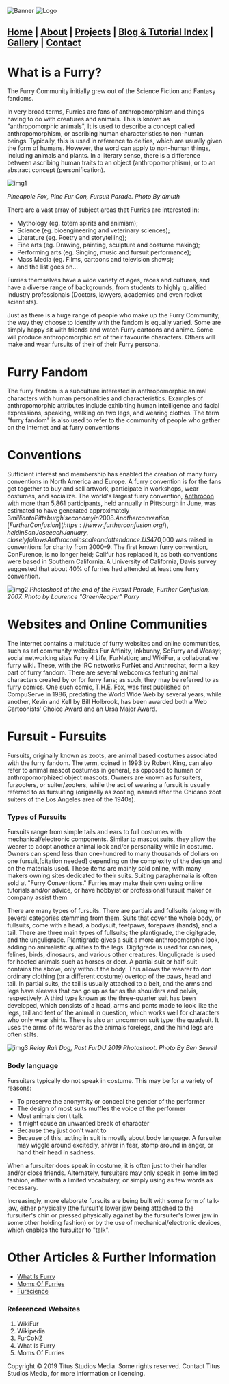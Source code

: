 ![Banner](https://i.imgur.com/eyYTTXB.jpg)
![Logo](https://i.imgur.com/twnTHRC.jpg)

## [Home](https://titusstudiosmediagroup.github.io/)      |      [About](https://titusstudiosmediagroup.github.io/content/pages/about)     |    [Projects](https://titusstudiosmediagroup.github.io/content/pages/projects)      |      [Blog & Tutorial Index](https://titusstudiosmediagroup.github.io/blogindex)      |      [Gallery](https://titusstudiosmediagroup.github.io/content/pages/gallery)      |      [Contact](https://titusstudiosmediagroup.github.io/content/pages/contact)



# What is a Furry?

The Furry Community initially grew out of the Science Fiction and Fantasy fandoms.

In very broad terms, Furries are fans of anthropomorphism and things having to do with creatures and animals.
This is known as "anthropomorphic animals", It is used to describe a concept called anthropomorphism, or ascribing human characteristics to non-human beings. Typically, this is used in reference to deities, which are usually given the form of humans. However, the word can apply to non-human things, including animals and plants.
In a literary sense, there is a difference between ascribing human traits to an object (anthropomorphism), or to an abstract concept (personification).

![img1](https://live.staticflickr.com/886/40505382540_1070cdab60_b.jpg)

_Pineapple Fox, Pine Fur Con, Fursuit Parade. Photo By dmuth_


There are a vast array of subject areas that Furries are interested in:

 * Mythology (eg. totem spirits and animism);
 * Science (eg. bioengineering and veterinary sciences);
 * Literature (eg. Poetry and storytelling);
 * Fine arts (eg. Drawing, painting, sculpture and costume making);
 * Performing arts (eg. Singing, music and fursuit performance);
 * Mass Media (eg. Films, cartoons and television shows);
 * and the list goes on…

Furries themselves have a wide variety of ages, races and cultures, and have a diverse range of backgrounds, from students to highly qualified industry professionals (Doctors, lawyers, academics and even rocket scientists).

Just as there is a huge range of people who make up the Furry Community, the way they choose to identify with the fandom is equally varied. Some are simply happy sit with friends and watch Furry cartoons and anime. Some will produce anthropomorphic art of their favourite characters. Others will make and wear fursuits of their of their Furry persona.


# Furry Fandom

The furry fandom is a subculture interested in anthropomorphic animal characters with human personalities and characteristics.
Examples of anthropomorphic attributes include exhibiting human intelligence and facial expressions, speaking, walking on two legs, and wearing clothes. The term "furry fandom" is also used to refer to the community of people who gather on the Internet and at furry conventions


# Conventions

Sufficient interest and membership has enabled the creation of many furry conventions in North America and Europe. A furry convention is for the fans get together to buy and sell artwork, participate in workshops, wear costumes, and socialize. The world's largest furry convention, [Anthrocon](https://www.anthrocon.org/) with more than 5,861 participants, held annually in Pittsburgh in June, was estimated to have generated approximately $3 million to Pittsburgh's economy in 2008. Another convention, [Further Confusion](https://www.furtherconfusion.org/), held in San Jose each January, closely follows Anthrocon in scale and attendance. US$470,000 was raised in conventions for charity from 2000–9. The first known furry convention, ConFurence, is no longer held; Califur has replaced it, as both conventions were based in Southern California. A University of California, Davis survey suggested that about 40% of furries had attended at least one furry convention.

![img2](https://upload.wikimedia.org/wikipedia/commons/7/76/Further_Confusion_2007_fursuit_post-parade_photoshoot.jpg)
_Photoshoot at the end of the Fursuit Parade, Further Confusion, 2007. Photo by Laurence "GreenReaper" Parry_

# Websites and Online Communities

The Internet contains a multitude of furry websites and online communities, such as art community websites Fur Affinity, Inkbunny, SoFurry and Weasyl; social networking sites Furry 4 Life, FurNation; and WikiFur, a collaborative furry wiki. These, with the IRC networks FurNet and Anthrochat, form a key part of furry fandom. 
There are several webcomics featuring animal characters created by or for furry fans; as such, they may be referred to as furry comics. One such comic, T.H.E. Fox, was first published on CompuServe in 1986, predating the World Wide Web by several years, while another, Kevin and Kell by Bill Holbrook, has been awarded both a Web Cartoonists' Choice Award and an Ursa Major Award.

# Fursuit - Fursuits

Fursuits, originally known as zoots, are animal based costumes associated with the furry fandom. The term, coined in 1993 by Robert King, can also refer to animal mascot costumes in general, as opposed to human or anthropomorphized object mascots.
Owners are known as fursuiters, furzooters, or suiter/zooters, while the act of wearing a fursuit is usually referred to as fursuiting (originally as zooting, named after the Chicano zoot suiters of the Los Angeles area of the 1940s).

### Types of Fursuits

Fursuits range from simple tails and ears to full costumes with mechanical/electronic components. Similar to mascot suits, they allow the wearer to adopt another animal look and/or personality while in costume. Owners can spend less than one-hundred to many thousands of dollars on one fursuit,[citation needed] depending on the complexity of the design and on the materials used. These items are mainly sold online, with many makers owning sites dedicated to their suits. Suiting paraphernalia is often sold at "Furry Conventions." Furries may make their own using online tutorials and/or advice, or have hobbyist or professional fursuit maker or company assist them.

There are many types of fursuits. There are partials and fullsuits (along with several categories stemming from them. Suits that cover the whole body, or fullsuits, come with a head, a bodysuit, feetpaws, forepaws (hands), and a tail. There are three main types of fullsuits; the plantigrade, the digitgrade, and the unguligrade. Plantigrade gives a suit a more anthropomorphic look, adding no animalistic qualities to the legs. Digitgrade is used for canines, felines, birds, dinosaurs, and various other creatures. Unguligrade is used for hoofed animals such as horses or deer. A partial suit or half-suit contains the above, only without the body. This allows the wearer to don ordinary clothing (or a different costume) overtop of the paws, head and tail. In partial suits, the tail is usually attached to a belt, and the arms and legs have sleeves that can go up as far as the shoulders and pelvis, respectively. A third type known as the three-quarter suit has been developed, which consists of a head, arms and pants made to look like the legs, tail and feet of the animal in question, which works well for characters who only wear shirts. There is also an uncommon suit type; the quadsuit. It uses the arms of its wearer as the animals forelegs, and the hind legs are often stilts.

![img3](https://i.imgur.com/4RmJGsY.jpg)
_Relay Rail Dog, Post FurDU 2019 Photoshoot. Photo By Ben Sewell_

### Body language

Fursuiters typically do not speak in costume. This may be for a variety of reasons:

 * To preserve the anonymity or conceal the gender of the performer
 * The design of most suits muffles the voice of the performer
 * Most animals don't talk
 * It might cause an unwanted break of character
 * Because they just don't want to
 * Because of this, acting in suit is mostly about body language. A fursuiter may wiggle around excitedly, shiver in fear, stomp around    in anger, or hand their head in sadness.

When a fursuiter does speak in costume, it is often just to their handler and/or close friends. Alternately, fursuiters may only speak in some limited fashion, either with a limited vocabulary, or simply using as few words as necessary.

Increasingly, more elaborate fursuits are being built with some form of talk-jaw, either physically (the fursuit's lower jaw being attached to the fursuiter's chin or pressed physically against by the fursuiter's lower jaw in some other holding fashion) or by the use of mechanical/electronic devices, which enables the fursuiter to "talk".


# Other Articles & Further Information
 * [What Is Furry](http://whatisfurry.org/)
 * [Moms Of Furries](https://mofurries.com/)
 * [Furscience](https://furscience.com/)

### Referenced Websites 
1. WikiFur
2. Wikipedia
3. FurCoNZ
4. What Is Furry
5. Moms Of Furries



Copyright © 2019 Titus Studios Media. Some rights reserved. Contact Titus Studios Media, for more information or licencing.

